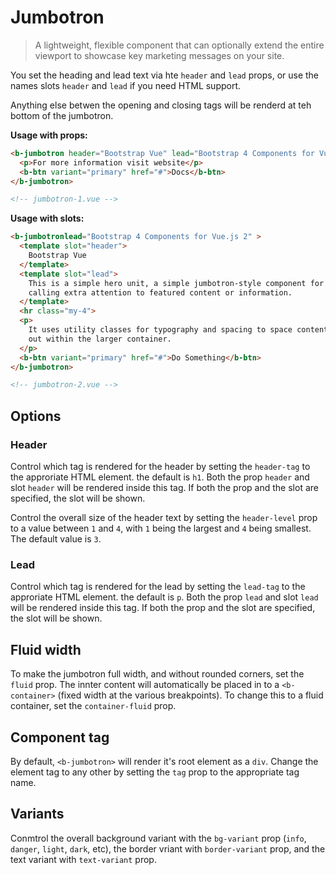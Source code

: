 # Jumbotron

>  A lightweight, flexible component that can optionally extend the entire viewport to
   showcase key marketing messages on your site.

You set the heading and lead text via hte `header` and `lead` props, or use the
names slots `header` and `lead` if you need HTML support.

Anything else betwen the opening and closing tags will be renderd at teh bottom of the
jumbotron.

**Usage with props:**
```html
<b-jumbotron header="Bootstrap Vue" lead="Bootstrap 4 Components for Vue.js 2" >
  <p>For more information visit website</p>
  <b-btn variant="primary" href="#">Docs</b-btn>
</b-jumbotron>

<!-- jumbotron-1.vue -->
```

**Usage with slots:**
```html
<b-jumbotronlead="Bootstrap 4 Components for Vue.js 2" >
  <template slot="header">
    Bootstrap Vue
  </template>
  <template slot="lead">
    This is a simple hero unit, a simple jumbotron-style component for
    calling extra attention to featured content or information.
  </template>
  <hr class="my-4">
  <p>
    It uses utility classes for typography and spacing to space content
    out within the larger container.
  </p>
  <b-btn variant="primary" href="#">Do Something</b-btn>
</b-jumbotron>

<!-- jumbotron-2.vue -->
```

## Options

### Header
Control which tag is rendered for the header by setting the `header-tag` to the
approriate HTML element. the default is `h1`. Both the prop `header` and slot `header`
will be rendered inside this tag. If both the prop and the slot are specified, the
slot will be shown.

Control the overall size of the header text by setting the `header-level` prop to
a value between `1` and `4`, with `1` being the largest and `4` being smallest. The
default value is `3`.

### Lead
Control which tag is rendered for the lead by setting the `lead-tag` to the
approriate HTML element. the default is `p`. Both the prop `lead` and slot `lead`
will be rendered inside this tag. If both the prop and the slot are specified, the
slot will be shown.

## Fluid width
To make the jumbotron full width, and without rounded corners, set the `fluid`
prop. The innter content will automatically be placed in to a `<b-container>`
(fixed width at the various breakpoints). To change this to a fluid container,
set the `container-fluid` prop.

## Component tag
By default, `<b-jumbotron>` will render it's root element as a `div`. Change
the element tag to any other by setting the `tag` prop to the appropriate tag name.

## Variants
Conmtrol the overall background variant with the `bg-variant` prop (`info`, `danger`,
`light`, `dark`, etc), the border vriant with `border-variant` prop, and the text variant with
`text-variant` prop.
